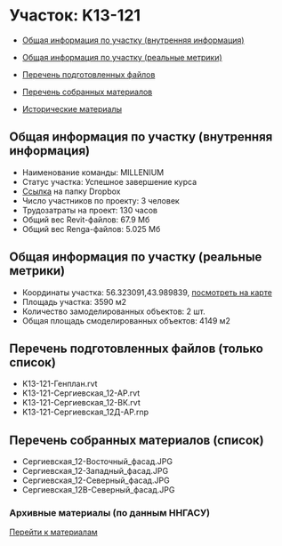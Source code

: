 # Участок: K13-121

* [Общая информация по участку (внутренняя информация)](#Chapter1)

* [Общая информация по участку (реальные метрики)](#Chapter2)

* [Перечень подготовленных файлов](#Chapter3)

* [Перечень собранных материалов](#Chapter4)

* [Исторические материалы](#Chapter5)

## <a id="Chapter1"></a> Общая информация по участку (внутренняя информация)
+ Наименование команды: MILLENIUM
+ Статус участка: Успешное завершение курса
+ [Ссылка](https://www.dropbox.com/sh/wvvgv1nw1iqred9/AAA2BEOTxVe2GL37BirxF8tra/K13_121?dl=0) на папку Dropbox
+ Число участников по проекту: 3 человек
+ Трудозатраты на проект: 130 часов
+ Общий вес Revit-файлов: 67.9 Мб
+ Общий вес Renga-файлов: 5.025 Мб
## <a id="Chapter2"></a> Общая информация по участку (реальные метрики)
+ Координаты участка: 56.323091,43.989839, [посмотреть на карте](https://yandex.ru/maps/47/nizhny-novgorod/?ll=43.989839%2C56.323091&z=19)
+ Площадь участка: 3590 м2
+ Количество замоделированных объектов: 2 шт.
+ Общая площадь смоделированных объектов: 4149 м2
## <a id="Chapter3"></a> Перечень подготовленных файлов (только список)
+ K13-121-Генплан.rvt
+ K13-121-Сергиевская_12-АР.rvt
+ K13-121-Сергиевская_12-ВК.rvt
+ K13-121-Сергиевская_12Д-АР.rnp
## <a id="Chapter4"></a> Перечень собранных материалов (список)
+ Сергиевская_12-Восточный_фасад.JPG
+ Сергиевская_12-Западный_фасад.JPG
+ Сергиевская_12-Северный_фасад.JPG
+ Сергиевская_12В-Северный_фасад.JPG
### <a id="Chapter5"></a> Архивные материалы (по данным ННГАСУ)
[Перейти к материалам](/BuidingsInfo/73e02ec4-c327-45df-808c-85b7b1fa0cc4/About.md)
